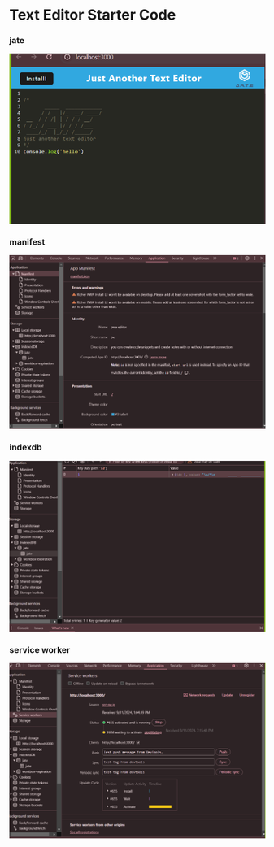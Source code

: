 # Text Editor Starter Code
### jate
![img](image/README/jate.png "Jate")
### manifest
![img](image/README/jate-manifest.png "Manifest")
### indexdb
![img](image/README/jate-indexDB.png "IndexDB")
### service worker
![img](image/README/jate-sw.png "Service Worker")

